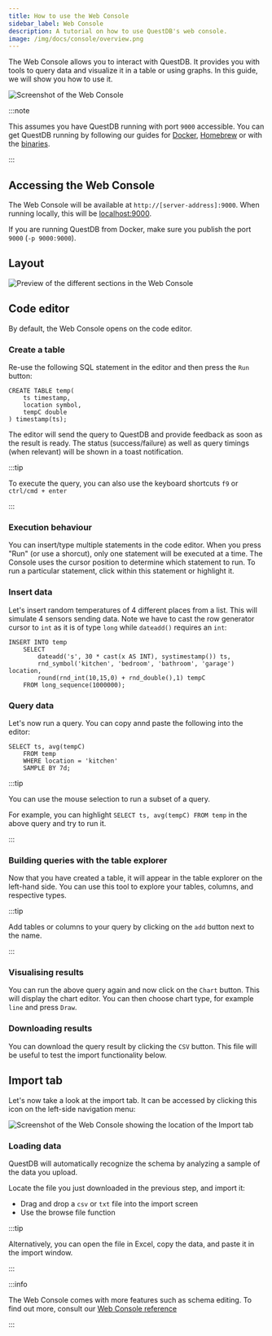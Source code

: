 ```yaml
---
title: How to use the Web Console
sidebar_label: Web Console
description: A tutorial on how to use QuestDB's web console.
image: /img/docs/console/overview.png
---
```


The Web Console allows you to interact with QuestDB. It provides you with tools
to query data and visualize it in a table or using graphs. In this guide, we
will show you how to use it.

<img
  alt="Screenshot of the Web Console"
  className="screenshot--shadow screenshot--docs"
  src="/img/docs/console/overview.png"
/>

:::note

This assumes you have QuestDB running with port `9000` accessible. You can get
QuestDB running by following our guides for [Docker](guide/docker.md),
[Homebrew](guide/homebrew.md) or with the [binaries](guide/binaries.md).

:::

## Accessing the Web Console

The Web Console will be available at `http://[server-address]:9000`. When
running locally, this will be [localhost:9000](http://localhost:9000).

If you are running QuestDB from Docker, make sure you publish the port `9000`
(`-p 9000:9000`).

## Layout

<img
  alt="Preview of the different sections in the Web Console"
  className="screenshot--shadow screenshot--docs"
  src="/img/docs/console/layout.png"
/>

## Code editor

By default, the Web Console opens on the code editor.

### Create a table

Re-use the following SQL statement in the editor and then press the `Run`
button:

```questdb-sql
CREATE TABLE temp(
    ts timestamp,
    location symbol,
    tempC double
) timestamp(ts);
```

The editor will send the query to QuestDB and provide feedback as soon as the
result is ready. The status (success/failure) as well as query timings (when
relevant) will be shown in a toast notification.

:::tip

To execute the query, you can also use the keyboard shortcuts `f9` or
`ctrl/cmd + enter`

:::

### Execution behaviour

You can insert/type multiple statements in the code editor. When you press "Run"
(or use a shorcut), only one statement will be executed at a time. The Console
uses the cursor position to determine which statement to run. To run a
particular statement, click within this statement or highlight it.

### Insert data

Let's insert random temperatures of 4 different places from a list. This will
simulate 4 sensors sending data. Note we have to cast the row generator cursor
to `int` as it is of type `long` while `dateadd()` requires an `int`:

```questdb-sql
INSERT INTO temp
    SELECT
        dateadd('s', 30 * cast(x AS INT), systimestamp()) ts,
        rnd_symbol('kitchen', 'bedroom', 'bathroom', 'garage') location,
        round(rnd_int(10,15,0) + rnd_double(),1) tempC
    FROM long_sequence(1000000);
```

### Query data

Let's now run a query. You can copy annd paste the following into the editor:

```questdb-sql
SELECT ts, avg(tempC)
    FROM temp
    WHERE location = 'kitchen'
    SAMPLE BY 7d;
```

:::tip

You can use the mouse selection to run a subset of a query.

For example, you can highlight `SELECT ts, avg(tempC) FROM temp` in the above
query and try to run it.

:::

### Building queries with the table explorer

Now that you have created a table, it will appear in the table explorer on the
left-hand side. You can use this tool to explore your tables, columns, and
respective types.

:::tip

Add tables or columns to your query by clicking on the `add` button next to the
name.

:::

### Visualising results

You can run the above query again and now click on the `Chart` button. This will
display the chart editor. You can then choose chart type, for example `line` and
press `Draw`.

### Downloading results

You can download the query result by clicking the `CSV` button. This file will
be useful to test the import functionality below.

## Import tab

Let's now take a look at the import tab. It can be accessed by clicking this
icon on the left-side navigation menu:

<img
  alt="Screenshot of the Web Console showing the location of the Import tab"
  className="screenshot--shadow screenshot--docs"
  src="/img/docs/console/importTab.png"
/>

### Loading data

QuestDB will automatically recognize the schema by analyzing a sample of the
data you upload.

Locate the file you just downloaded in the previous step, and import it:

- Drag and drop a `csv` or `txt` file into the import screen
- Use the browse file function

:::tip

Alternatively, you can open the file in Excel, copy the data, and paste it in
the import window.

:::

:::info

The Web Console comes with more features such as schema editing. To find out
more, consult our [Web Console reference](reference/web-console.md)

:::
